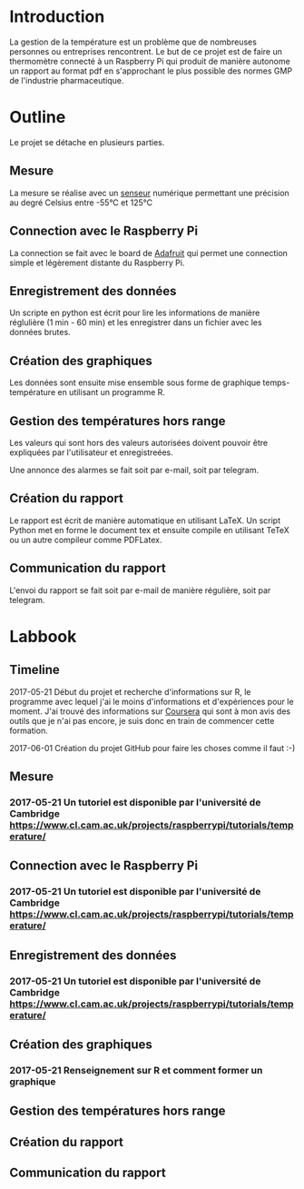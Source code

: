 # Introduction
La gestion de la température est un problème que de nombreuses personnes ou entreprises rencontrent. Le but de ce projet est de faire un thermomètre connecté à un Raspberry Pi qui produit de manière autonome un rapport au format pdf en s'approchant le plus possible des normes GMP de l'industrie pharmaceutique. 

# Outline
Le projet se détache en plusieurs parties. 

## Mesure
La mesure se réalise avec un [senseur](https://www.sparkfun.com/products/245) numérique permettant une précision au degré Celsius entre -55°C et 125°C

## Connection avec le Raspberry Pi
La connection se fait avec le board de [Adafruit](https://learn.adafruit.com/adafruit-pi-cobbler-kit) qui permet une connection simple et légèrement distante du Raspberry Pi. 

## Enregistrement des données
Un scripte en python est écrit pour lire les informations de manière réglulière (1 min - 60 min) et les enregistrer dans un fichier avec les données brutes. 

## Création des graphiques
Les données sont ensuite mise ensemble sous forme de graphique temps-température en utilisant un programme R.

## Gestion des températures hors range
Les valeurs qui sont hors des valeurs autorisées doivent pouvoir être expliquées par l'utilisateur et enregistreées. 

Une annonce des alarmes se fait soit par e-mail, soit par telegram. 

## Création du rapport
Le rapport est écrit de manière automatique en utilisant LaTeX. Un script Python met en forme le document tex et ensuite compile en utilisant TeTeX ou un autre compileur comme PDFLatex. 

## Communication du rapport
L'envoi du rapport se fait soit par e-mail de manière régulière, soit par telegram. 



# Labbook
## Timeline
2017-05-21 Début du projet et recherche d'informations sur R, le programme avec lequel j'ai le moins d'informations et d'expériences pour le moment. J'ai trouvé des informations sur [Coursera](https://www.coursera.org/learn/data-scientists-tools/) qui sont à mon avis des outils que je n'ai pas encore, je suis donc en train de commencer cette formation. 

2017-06-01 Création du projet GitHub pour faire les choses comme il faut :-)

## Mesure
### 2017-05-21 Un tutoriel est disponible par l'université de Cambridge https://www.cl.cam.ac.uk/projects/raspberrypi/tutorials/temperature/

## Connection avec le Raspberry Pi
### 2017-05-21 Un tutoriel est disponible par l'université de Cambridge https://www.cl.cam.ac.uk/projects/raspberrypi/tutorials/temperature/

## Enregistrement des données
### 2017-05-21 Un tutoriel est disponible par l'université de Cambridge https://www.cl.cam.ac.uk/projects/raspberrypi/tutorials/temperature/

## Création des graphiques
### 2017-05-21 Renseignement sur R et comment former un graphique 

## Gestion des températures hors range

## Création du rapport

## Communication du rapport